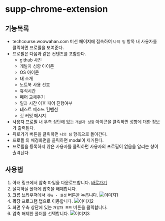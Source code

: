 # supp-chrome-extension

## 기능목록

* techcourse.woowahan.com 미션 페이지에 접속하여 `나의 팀` 항목 내 사용자를 클릭하면 프로필을 보여준다.
* 프로필은 다음과 같은 컨텐츠를 포함한다.
    * github 사진
    * 개발자 성향 아이콘
    * OS 아이콘
    * 내 소개
    * 노트북 사용 선호
    * 휴식시간
    * 페어 교체주기
    * 일과 시간 이후 페어 진행여부
    * 테스트 메소드 컨벤션
    * 깃 커밋 메시지
* 사용자 프로필 내 우측 상단에 있는 `개발자 성향` 아이콘을 클릭하면 성향에 대한 정보가 출력된다.
* 뒤로가기 버튼을 클릭하면 `나의 팀` 항목으로 돌아간다.
* 프로필 외 배경화면을 클릭하면 modal이 제거된다.
* 프로필을 등록하지 않은 사용자를 클릭하면 사용자의 프로필이 없음을 알리는 창이 출력된다.

## 사용법

1. 아래 링크에서 압축 파일을 다운로드합니다.
[바로가기](https://github.com/woowa-supp/supp-chrome-extension/releases/tag/v1.0.0)
2. 설치하실 폴더에 압축을 해제합니다.
3. 크롬 브라우저에서 `메뉴 - 설정` 버튼을 누릅니다.
![이미지1](https://user-images.githubusercontent.com/20358042/84842333-ccb57280-b07f-11ea-8077-fe8bc83ea4bf.png)
4. 확장 프로그램 탭으로 이동합니다.
![이미지2](https://user-images.githubusercontent.com/20358042/84842454-1f8f2a00-b080-11ea-8aa1-15053aad2b13.png)
5. 화면 우측 상단에 있는 `개발자 모드` 버튼을 클릭합니다.
6. 압축 해제한 폴더를 선택합니다.
![이미지3](https://user-images.githubusercontent.com/20358042/84842559-6aa93d00-b080-11ea-88f7-bade0defc128.png)


